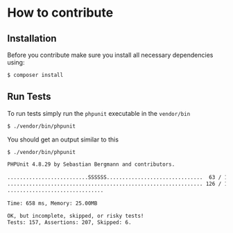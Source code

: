 # How to contribute

## Installation

Before you contribute make sure you install all necessary dependencies using:

```bash
$ composer install
```

## Run Tests

To run tests simply run the `phpunit` executable in the `vendor/bin`

```bash
$ ./vendor/bin/phpunit
```

You should get an output similar to this

```bash
$ ./vendor/bin/phpunit

PHPUnit 4.8.29 by Sebastian Bergmann and contributors.
 
..........................SSSSSS...............................  63 / 157 ( 40%)
............................................................... 126 / 157 ( 80%)
...............................
 
Time: 658 ms, Memory: 25.00MB
 
OK, but incomplete, skipped, or risky tests!
Tests: 157, Assertions: 207, Skipped: 6.
```
